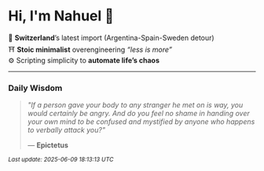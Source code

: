 # Hi, I'm Nahuel :tiger:

📍 **Switzerland**’s latest import (Argentina-Spain-Sweden detour)  
⛩️ **Stoic minimalist** overengineering *“less is more”*  
⚙️ Scripting simplicity to **automate life’s chaos**

---

### Daily Wisdom
> _"If a person gave your body to any stranger he met on is way, you would certainly be angry. And do you feel no shame in handing over your own mind to be confused and mystified by anyone who happens to verbally attack you?"_  
>
> — **Epictetus**

<sub>*Last update: 2025-06-09 18:13:13 UTC*</sub>

